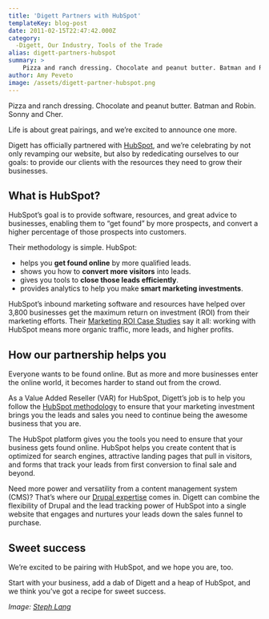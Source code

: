 ```yaml
---
title: 'Digett Partners with HubSpot'
templateKey: blog-post
date: 2011-02-15T22:47:42.000Z
category: 
  -Digett, Our Industry, Tools of the Trade
alias: digett-partners-hubspot
summary: > 
  	Pizza and ranch dressing. Chocolate and peanut butter. Batman and Robin. Sonny and Cher.  	Life is about great pairings, and we’re excited to announce one more.  	Digett has officially partnered with HubSpot, and we’re celebrating by not only revamping our website, but also by rededicating ourselves to our goals: to provide our clients with the resources they need to grow their businesses.  	What is HubSpot?  	HubSpot’s goal is to provide software, resources, and great advice to businesses, enabling them to "get found" by more prospects, and convert a higher percentage of those prospects into customers.  	Their methodology is simple. HubSpot:
author: Amy Peveto
image: /assets/digett-partner-hubspot.png
---
```


Pizza and ranch dressing. Chocolate and peanut butter. Batman and Robin. Sonny and Cher.

Life is about great pairings, and we’re excited to announce one more.

Digett has officially partnered with [HubSpot](http://www.hubspot.com/), and we’re celebrating by not only revamping our website, but also by rededicating ourselves to our goals: to provide our clients with the resources they need to grow their businesses.

What is HubSpot?
----------------

HubSpot’s goal is to provide software, resources, and great advice to businesses, enabling them to “get found” by more prospects, and convert a higher percentage of those prospects into customers.

Their methodology is simple. HubSpot:

*   helps you **get found online** by more qualified leads.
*   shows you how to **convert more visitors** into leads.
*   gives you tools to **close those leads efficiently**.
*   provides analytics to help you make **smart marketing investments**.

HubSpot’s inbound marketing software and resources have helped over 3,800 businesses get the maximum return on investment (ROI) from their marketing efforts. Their [Marketing ROI Case Studies](http://www.hubspot.com/roi) say it all: working with HubSpot means more organic traffic, more leads, and higher profits.

How our partnership helps you
-----------------------------

Everyone wants to be found online. But as more and more businesses enter the online world, it becomes harder to stand out from the crowd.

As a Value Added Reseller (VAR) for HubSpot, Digett’s job is to help you follow the [HubSpot methodology](http://help.hubspot.com/methodology) to ensure that your marketing investment brings you the leads and sales you need to continue being the awesome business that you are.

The HubSpot platform gives you the tools you need to ensure that your business gets found online. HubSpot helps you create content that is optimized for search engines, attractive landing pages that pull in visitors, and forms that track your leads from first conversion to final sale and beyond.

Need more power and versatility from a content management system (CMS)? That’s where our [Drupal expertise](/drupal) comes in. Digett can combine the flexibility of Drupal and the lead tracking power of HubSpot into a single website that engages and nurtures your leads down the sales funnel to purchase.

Sweet success
-------------

We’re excited to be pairing with HubSpot, and we hope you are, too.

Start with your business, add a dab of Digett and a heap of HubSpot, and we think you’ve got a recipe for sweet success.

_Image: [Steph Lang](http://www.flickr.com/people/10774420@N00)_